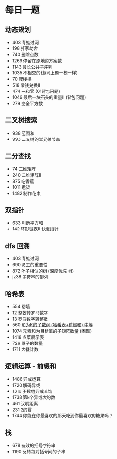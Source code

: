 # 每日一题

## 动态规划

- 403  青蛙过河
- 198  打家劫舍
- 740  删除点数
- 1269 停留在原地的方案数
- 1143 最长公共子序列
- 1035 不相交的线(同上题一模一样)
- 70   爬楼梯
- 518  零钱兑换II
- 474  一和零 (01背包问题)
- 1049 最后一块石头的重量II (背包问题)
- 279  完全平方数

## 二叉树搜索

- 938 范围和
- 993 二叉树的堂兄弟节点

## 二分查找

- 74   二维矩阵
- 240  二维矩阵II
- 875  吃香蕉
- 1011 运货
- 1482 制作花束

## 双指针

- 633 判断平方和
- 142 环形链表II 快慢指针

## dfs 回溯

- 403 青蛙过河
- 690 员工的重要性
- 872 叶子相似的树 (深度优先 树)
- jz38 字符串的排列

## 哈希表

- 554  砌墙
- 12   整数转罗马数字
- 13   罗马数字转整数
- 560  [和为K的子数组 (哈希表+前綴和) 中等](./哈希表/subarraySum560.js )
- 1074 元素和为目标值的子矩阵数量 (困難)
- 1418 点菜展示表
- 726  原子的数量
- 1711 大餐计数

## 逻辑运算 - 前缀和

- 1486 异或运算
- 1720 解码异或
- 1310 子数组异或查询
- 1738 第k个异或大的数
- 461  汉明距离
- 231  2的幂
- 1744 你能在你最喜欢的那天吃到你最喜欢的糖果吗？

## 栈

- 678  有效的括号字符串
- 1190 反转每对括号间的子串

